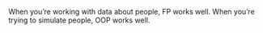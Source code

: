 When you’re working with data about people, FP works well. 
When you’re trying to simulate people, OOP works well. 